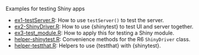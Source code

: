 Examples for testing Shiny apps

- [ex1-testServer.R](./ex1-testServer.R): How to use `testServer()` to test the server.
- [ex2-ShinyDriver.R](./ex2-ShinyDriver.R): How to use {shinytest} to test UI and
  server together.
- [ex3-test_module.R](./ex3-test_module.R): How to apply this for testing a Shiny module.
- [helper-shinytest.R](./helper-shinytest.R): Convenience methods for the R6 `ShinyDriver` class.
- [helper-testthat.R](./helper-testthat.R): Helpers to use {testthat} with {shinytest}.
